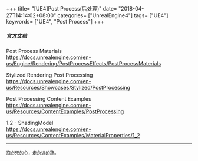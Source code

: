 +++
title= "[UE4]Post Process(后处理)"
date= "2018-04-27T14:14:02+08:00"
categories= ["UnrealEngine4"]
tags= ["UE4"]
keywords= ["UE4", "Post Process"]
+++



##### 官方文档

Post Process Materials  
https://docs.unrealengine.com/en-us/Engine/Rendering/PostProcessEffects/PostProcessMaterials

Stylized Rendering Post Processing  
https://docs.unrealengine.com/en-us/Resources/Showcases/Stylized/PostProcessing

Post Processing Content Examples  
https://docs.unrealengine.com/en-us/Resources/ContentExamples/PostProcessing

1.2 - ShadingModel  
https://docs.unrealengine.com/en-us/Resources/ContentExamples/MaterialProperties/1_2

***
`抱必死的心，走永远的路。`